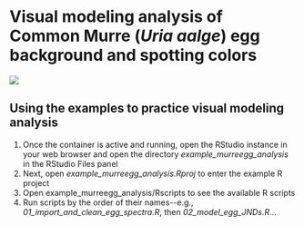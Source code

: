 # Visual modeling analysis of Common Murre (*Uria aalge*) egg background and spotting colors
![](https://upload.wikimedia.org/wikipedia/commons/3/36/Murre_Eggs.jpg?raw=true)
## Using the examples to practice visual modeling analysis
1. Once the container is active and running, open the RStudio instance in your web browser and open the directory *example_murreegg_analysis* in the RStudio Files panel
2. Next, open *example_murreegg_analysis.Rproj* to enter the example R project
3. Open example_murreegg_analysis/Rscripts to see the available R scripts
4. Run scripts by the order of their names--e.g., *01_import_and_clean_egg_spectra.R*, then *02_model_egg_JNDs.R*...